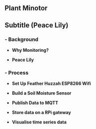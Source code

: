 ## Plant Minotor

## Subtitle (Peace Lily)

### - Background

- **Why Monitoring?**

- **Peace Lily**

### - Process

- **Set Up Feather Huzzah ESP8266 Wifi**


- **Build a Soil Moisture Sensor**


- **Publish Data to MQTT**


- **Store data on a RPi gateway**

- **Visualise time series data**
